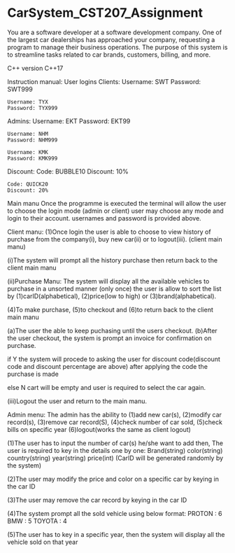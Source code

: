 # CarSystem_CST207_Assignment
You are a software developer at a software development company. One of the largest car dealerships has approached your company, requesting a program to manage their business operations. The purpose of this system is to streamline tasks related to car brands, customers, billing, and more.

C++ version C++17

Instruction manual:
User logins
Clients:
    Username: SWT
    Password: SWT999

    Username: TYX
    Password: TYX999

Admins:
    Username: EKT
    Password: EKT99

    Username: NHM
    Password: NHM999

    Username: KMK
    Password: KMK999

Discount:
    Code: BUBBLE10
    Discount: 10%

    Code: QUICK20
    Discount: 20%

Main manu
Once the programme is executed the terminal will allow the user to choose the login mode (admin or client) user may choose any mode and login to their account. usernames and password is provided above.

Client manu:
(1)Once login the user is able to choose to view history of purchase from the company(i), buy new car(ii) or to logout(iii). (client main manu)

(i)The system will prompt all the history purchase then return back to the client main manu

(ii)Purchase Manu:
The system will display all the available vehicles to purchase in a unsorted manner (only once) the user is allow to sort the list by (1)carID(alphabetical), (2)price(low to high) or (3)brand(alphabetical).

(4)To make purchase, (5)to checkout and (6)to return back to the client main manu

(a)The user the able to keep puchasing until the users checkout.
(b)After the user checkout, the system is prompt an invoice for confirmation on purchase. 

if Y the system will procede to asking the user for discount code(discount code and discount percentage are above) after applying the code the purchase is made

else N cart will be empty and user is required to select the car again.

(iii)Logout the user and return to the main manu.

Admin menu:
The admin has the ability to (1)add new car(s), (2)modify car record(s), (3)remove car record(S), (4)check number of car sold, (5)check bills on specific year (6)logout(works the same as client logout)

(1)The user has to input the number of car(s) he/she want to add then, 
The user is required to key in the details one by one:
    Brand(string)
    color(string)
    country(string)
    year(string)
    price(int)
    (CarID will be generated randomly by the system)

(2)The user may modify the price and color on a specific car by keying in the car ID

(3)The user may remove the car record by keying in the car ID

(4)The system prompt all the sold vehicle using below format:
    PROTON : 6
    BMW : 5
    TOYOTA : 4

(5)The user has to key in a specific year, then the system will display all the vehicle sold on that year
